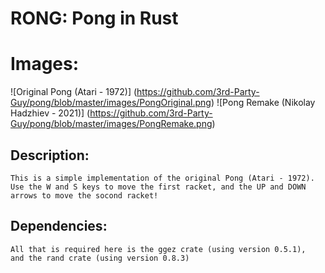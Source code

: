 # RONG: Pong in Rust

# Images:
![Original Pong (Atari - 1972)] (https://github.com/3rd-Party-Guy/pong/blob/master/images/PongOriginal.png)
![Pong Remake (Nikolay Hadzhiev - 2021)] (https://github.com/3rd-Party-Guy/pong/blob/master/images/PongRemake.png)

## Description:

    This is a simple implementation of the original Pong (Atari - 1972).
    Use the W and S keys to move the first racket, and the UP and DOWN arrows to move the socond racket!

## Dependencies:
    All that is required here is the ggez crate (using version 0.5.1),
    and the rand crate (using version 0.8.3)